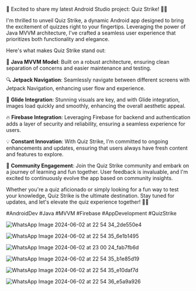 🚀 Excited to share my latest Android Studio project: Quiz Strike! 📱💥

I'm thrilled to unveil Quiz Strike, a dynamic Android app designed to bring the excitement of quizzes right to your fingertips. Leveraging the power of Java MVVM architecture, I've crafted a seamless user experience that prioritizes both functionality and elegance.

Here's what makes Quiz Strike stand out:

🎯 **Java MVVM Model**: Built on a robust architecture, ensuring clean separation of concerns and easier maintenance and testing.

🔍 **Jetpack Navigation**: Seamlessly navigate between different screens with Jetpack Navigation, enhancing user flow and experience.

🌟 **Glide Integration**: Stunning visuals are key, and with Glide integration, images load quickly and smoothly, enhancing the overall aesthetic appeal.

🔥 **Firebase Integration**: Leveraging Firebase for backend and authentication adds a layer of security and reliability, ensuring a seamless experience for users.

💡 **Constant Innovation**: With Quiz Strike, I'm committed to ongoing enhancements and updates, ensuring that users always have fresh content and features to explore.

👥 **Community Engagement**: Join the Quiz Strike community and embark on a journey of learning and fun together. User feedback is invaluable, and I'm excited to continuously evolve the app based on community insights.

Whether you're a quiz aficionado or simply looking for a fun way to test your knowledge, Quiz Strike is the ultimate destination. Stay tuned for updates, and let's elevate the quiz experience together! 🚀✨

#AndroidDev #Java #MVVM #Firebase #AppDevelopment #QuizStrike


![WhatsApp Image 2024-06-02 at 22 54 34_2de550e4](https://github.com/mohitsingh316/Quiz-Strike/assets/131430722/abb799be-4dd4-4f3c-a40a-cab56f8451ae)


![WhatsApp Image 2024-06-02 at 22 54 35_6e1b1495](https://github.com/mohitsingh316/Quiz-Strike/assets/131430722/053b59c9-80c6-4c08-9d7f-ff3214407165)


![WhatsApp Image 2024-06-02 at 23 00 24_fab7fb6d](https://github.com/mohitsingh316/Quiz-Strike/assets/131430722/d01f4c71-691f-48f0-817c-6a30b025ba23)

![WhatsApp Image 2024-06-02 at 22 54 35_b1e85d19](https://github.com/mohitsingh316/Quiz-Strike/assets/131430722/cb6e48f2-0676-4986-8699-e22f81cd45f2)

![WhatsApp Image 2024-06-02 at 22 54 35_e10daf7d](https://github.com/mohitsingh316/Quiz-Strike/assets/131430722/db7746eb-7898-4d9f-8561-7cce7a987b35)

![WhatsApp Image 2024-06-02 at 22 54 36_e5a9a926](https://github.com/mohitsingh316/Quiz-Strike/assets/131430722/7ca36201-586d-4d72-ab8c-493f02163b8b)






